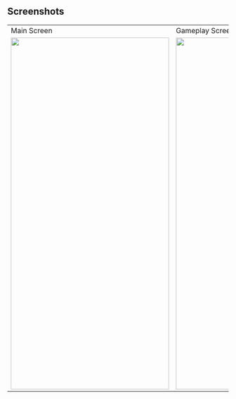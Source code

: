 ## Screenshots

<table>
  <tr>
    <td>Main Screen</td>
     <td>Gameplay Screen</td>
  </tr>
  <tr>
    <td><img src="https://user-images.githubusercontent.com/85778941/211939305-bea6212d-3bc7-403f-b132-ecc896aa06b9.jpg" width="360" height="800"></td>
    <td><img src="https://user-images.githubusercontent.com/85778941/211939326-f7c7c1c9-0e94-4077-9c52-7eb31271beb5.jpg" width="360" height="800"></td>
  </tr>
 </table>
